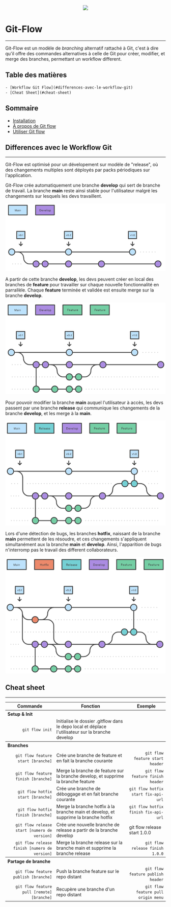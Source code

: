 <p align="center"><img width="600"src="https://miro.medium.com/v2/resize:fit:1100/format:webp/1*SK4JGjtWs9BsfGGXOrnnig.png"/><p>

# Git-Flow
___

Git-Flow est un modèle de _branching_ alternatif rattaché à Git, c'est à dire qu'il offre des commandes alternatives à celle de Git pour créer, modifier, et merge des branches, permettant un workflow different.

## Table des matières

    - [Workflow Git Flow](#differences-avec-le-workflow-git)
    - [Cheat Sheet](#cheat-sheet)

## Sommaire

<ul>  
    <li><a href="./02-install/install.md">Installation</a></li>  
    <li><a href="./01-about-gitflow/about-gitflow.md">À propos de Git flow</a></li>
    <li><a href="./03-scenario/scenario.md">Utiliser Git flow</a></li>
</ul>

## Differences avec le Workflow Git
___

Git-Flow est optimisé pour un dévelopement sur modèle de "release", où des changements multiples sont déployés par packs périodiques sur l'application.

Git-Flow crée automatiquement une branche **develop** qui sert de branche de travail. La branche **main** reste ainsi stable pour l'utilisateur malgré les changements sur lesquels les devs travaillent.

![main&dev](/images/git-flow-1.png)

A partir de cette branche **develop**, les devs peuvent créer en local des branches de **feature** pour travailler sur chaque nouvelle fonctionnalité en parrallèle. Chaque **feature** terminée et validée est ensuite merge sur la branche **develop**.

![feature](/images/git-flow-2.png)

Pour pouvoir modifier la branche **main** auquel l'utilisateur à accès, les devs passent par une branche **release** qui communique les changements de la branche **develop**, et les merge à la **main**.

![release](/images/git-flow-3.png)

Lors d'une détection de bugs, les branches **hotfix**, naissant de la branche **main** permettent de les résoudre, et ces changements s'appliquent simultanément aux la branche **main** et **develop**. Ainsi, l'apparition de bugs n'interromp pas le travail des different collaborateurs.

![hotfix](/images/git-flow-4.png)


## Cheat sheet
___

<table>
    <thead>
        <tr>
            <th>Commande</th>
            <th>Fonction</th>
            <th>Exemple</th>
        </tr>   
    </thead>
    <tbody>
        <tr>
            <th colspan="3" align="left">Setup & Init</th>
        </tr>
        <tr>
            <td align="right"><code>git flow init</code></td>
            <td>Initialise le dossier .gitflow dans le depo local et déplace l'utilisateur sur la branche develop</td>
            <td></td>
        </tr>
        <tr>
            <th colspan="3" align="left">Branches</th>
        </tr>
        <tr>
            <td align="right"><code>git flow feature start [branche]</code></td>
            <td>Crée une branche de feature et en fait la branche courante</td>
            <td align="right"><code>git flow feature start header</code></td>
        </tr>
        <tr>
            <td align="right"><code>git flow feature finish [branche]</code></td>
            <td>Merge la branche de feature sur la branche develop, et supprime la branche feature</td>
            <td align="right"><code>git flow feature finish header</code></td>
        </tr>
        <tr>
            <td align="right"><code>git flow hotfix start [branche]</code></td>
            <td>Crée une branche de déboggage et en fait branche courante</td>
            <td align="right"><code>git flow hotfix start fix-api-url</code></td>
        </tr>
        <tr>
            <td align="right"><code>git flow hotfix finish [branche]</code></td>
            <td>Merge la branche hotfix à la branche main et develop, et supprime la branche hotfix</td>
            <td align="right"><code>git flow hotfix finish fix-api-url</code></url>
        </tr>
        <tr>
            <td align="right"><code>git flow release start [numero de version]</code></td>
            <td>Crée une nouvelle branche de release a partir de la branche develop</td>
            <td>git flow release start 1.0.0</td>
            <tr>
                <td align="right"><code>git flow release finish [numero de version]</code></td>
                <td>Merge la branche release sur la branche main et supprime la branche release </td>
                <td align="right"><code>git flow release finish 1.0.0</code></td>
            </tr>
        </tr>
            <th colspan="3" align="left">Partage de branche</th>
        </tr>
        <tr>
            <td align="right"><code>git flow feature publish [branche]</code></td>
            <td>Push la branche feature sur le repo distant</td>
            <td align="right"><code>git flow feature publish header</code></td>
        </tr>
        <tr>
            <td align="right"><code>git flow feature pull [remote] [branche]</code></td>
            <td>Recupère une branche d'un repo distant</td>
            <td align="right"><code>git flow feature pull origin menu</code></td>
        </tr>
    </tbody>

</table>
